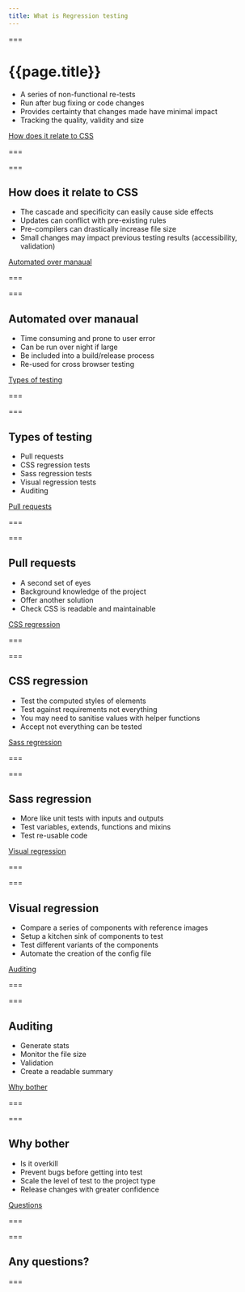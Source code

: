 ```yaml
---
title: What is Regression testing
---
```


<div class="slide first">
===

<h1 class="display-1">{{page.title}}</h1>

- A series of non-functional re-tests
- Run after bug fixing or code changes
- Provides certainty that changes made have minimal impact
- Tracking the quality, validity and size

<div><a href="#relate" class="btn btn-primary">How does it relate to CSS</a></div>

===
</div>

<div class="slide" id="relate">
===
<h2 class="display-1">How does it relate to CSS</h2>

- The cascade and specificity can easily cause side effects
- Updates can conflict with pre-existing rules
- Pre-compilers can drastically increase file size
- Small changes may impact previous testing results (accessibility, validation)

<div><a href="#automated" class="btn btn-primary">Automated over manaual</a></div>

===
</div>

<div class="slide" id="automated">
===
<h2 class="display-1">Automated over manaual</h2>

- Time consuming and prone to user error
- Can be run over night if large
- Be included into a build/release process
- Re-used for cross browser testing

<div><a href="#types" class="btn btn-primary">Types of testing</a></div>

===
</div>

<div class="slide" id="types">
===
<h2 class="display-1">Types of testing</h2>

- Pull requests
- CSS regression tests
- Sass regression tests
- Visual regression tests
- Auditing

<div><a href="#pull" class="btn btn-primary">Pull requests</a></div>

===
</div>


<div class="slide" id="pull">
===

<h2 class="display-1">Pull requests</h2>

- A second set of eyes
- Background knowledge of the project
- Offer another solution
- Check CSS is readable and maintainable

<div><a href="#css" class="btn btn-primary">CSS regression</a></div>

===
</div>


<div class="slide" id="css">
===

<h2 class="display-1">CSS regression</h2>

- Test the computed styles of elements
- Test against requirements not everything
- You may need to sanitise values with helper functions
- Accept not everything can be tested

<div><a href="#sass" class="btn btn-primary">Sass regression</a></div>

===
</div>

<!-- Jump to code - Show an example of a test and run the test. Update some CSS and see it fail. -->

<div class="slide" id="sass">
===

<h2 class="display-1">Sass regression</h2>

- More like unit tests with inputs and outputs
- Test variables, extends, functions and mixins
- Test re-usable code

<div><a href="#visual" class="btn btn-primary">Visual regression</a></div>

===
</div>

<!-- Jump to code - Show an example of a test and run the test. Update some CSS and see it fail. -->

<div class="slide" id="visual">
===

<h2 class="display-1">Visual regression</h2>

- Compare a series of components with reference images
- Setup a kitchen sink of components to test
- Test different variants of the components
- Automate the creation of the config file

<div><a href="#auditing" class="btn btn-primary">Auditing</a></div>

===
</div>

<!-- Jump to code - Show the kitchen sink, run visual test and look at the diff -->

<div class="slide" id="auditing">
===

<h2 class="display-1">Auditing</h2>

- Generate stats
- Monitor the file size
- Validation
- Create a readable summary 

<div><a href="#why" class="btn btn-primary">Why bother</a></div>

===
</div>

<!-- Jump to code - audit page -->

<div class="slide" id="why">
===

<h2 class="display-1">Why bother</h2>

- Is it overkill
- Prevent bugs before getting into test
- Scale the level of test to the project type
- Release changes with greater confidence

<div><a href="#questions" class="btn btn-primary">Questions</a></div>

===
</div>

<div class="slide" id="questions">
===

<h2 class="display-1">Any questions?</h2>

===
</div>

